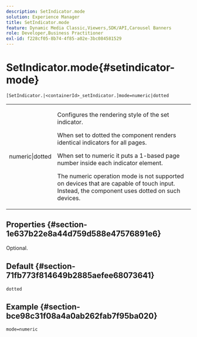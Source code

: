```yaml
---
description: SetIndicator.mode
solution: Experience Manager
title: SetIndicator.mode
feature: Dynamic Media Classic,Viewers,SDK/API,Carousel Banners
role: Developer,Business Practitioner
exl-id: f228cf05-8b74-4f85-a02e-3bc084581529
---
```

# SetIndicator.mode{#setindicator-mode}

`[SetIndicator.|<containerId>_setIndicator.]mode=numeric|dotted`

<table id="table_0BEA0B5FFDF64E5594B534B2A87A6D88"> 
 <tbody> 
  <tr> 
   <td colname="col1"> <p> <span class="codeph"> numeric|dotted</span> </p> </td> 
   <td colname="col2"> <p> Configures the rendering style of the set indicator. </p> <p>When set to <span class="codeph"> dotted</span> the component renders identical indicators for all pages. </p> <p>When set to <span class="codeph"> numeric</span> it puts a 1-based page number inside each indicator element. </p> <p>The <span class="codeph"> numeric</span> operation mode is not supported on devices that are capable of touch input. Instead, the component uses <span class="codeph"> dotted</span> on such devices. </p> </td> 
  </tr> 
 </tbody> 
</table>

## Properties {#section-1e637b22e8a44d759d588e47576891e6}

Optional.

## Default {#section-71fb773f814649b2885aefee68073641}

`dotted`

## Example {#section-bce98c31f08a4a0ab262fab7f95ba020}

`mode=numeric`
